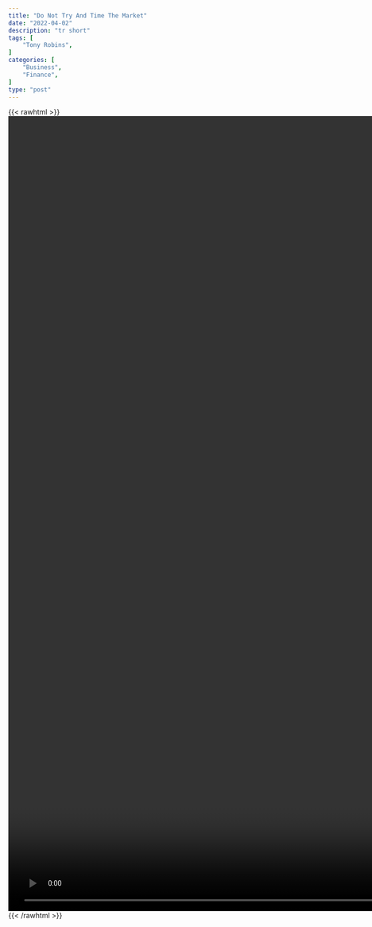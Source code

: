 ```yaml
---
title: "Do Not Try And Time The Market"
date: "2022-04-02"
description: "tr short"
tags: [
    "Tony Robins",
]
categories: [
    "Business",
    "Finance",
]
type: "post"
---
```

{{< rawhtml >}}
    <video style="height:40vh;width:auto" overflow="hidden" controls>
        <source src="https://clips.dev00ps.com/Tony_Robins/TONY_ROBBINS_Market_Breaks_a_Record_Once_a_Month.mp4" type="video/mp4"> 
    </video>
{{< /rawhtml >}}